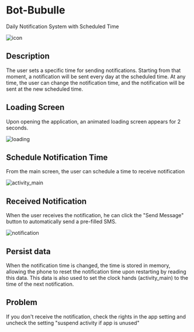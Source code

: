 # Bot-Bubulle

Daily Notification System with Scheduled Time


![icon](https://user-images.githubusercontent.com/72151831/109391919-cae3c480-7919-11eb-8338-929ae4af2fdd.png)



## Description
The user sets a specific time for sending notifications. Starting from that moment, a notification will be sent every day at the scheduled time. At any time, the user can change the notification time, and the notification will be sent at the new scheduled time.



## Loading Screen
Upon opening the application, an animated loading screen appears for 2 seconds.


![loading](https://user-images.githubusercontent.com/72151831/109391659-7a1f9c00-7918-11eb-8b50-4f0b203f8a43.jpg)


## Schedule Notification Time
From the main screen, the user can schedule a time to receive notification

![activity_main](https://user-images.githubusercontent.com/72151831/109391715-c79c0900-7918-11eb-90c8-b7e57d6cd1c2.jpg)



## Received Notification
When the user receives the notification, he can click the "Send Message" button to automatically send a pre-filled SMS.

![notification](https://github.com/Alexandre-Vernet/Bot-Bubulle-Mobile/assets/72151831/9a5c1cf7-bc66-4f91-b834-00a9a9c94aa3)



## Persist data
When the notification time is changed, the time is stored in memory, allowing the phone to reset the notification time upon restarting by reading this data. This data is also used to set the clock hands (activity_main) to the time of the next notification.

## Problem
If you don't receive the notification, check the rights in the app setting and uncheck the setting "suspend activity if app is unused"

